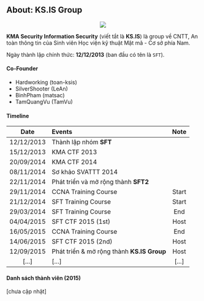 ## About: KS.IS Group 

<p align="center">
  <img src="https://raw.githubusercontent.com/ks-is/docs/master/git-logo.png?raw=true"/>
</p>

**KMA Security Information Security** (viết tắt là **KS.IS**) là group về CNTT, An toàn thông tin của Sinh viên Học viện kỹ thuật Mật mã - Cơ sở phía Nam.

Ngày thành lập chính thức: **12/12/2013** (ban đầu có tên là `SFT`).

#### Co-Founder

* Hardworking (toan-ksis)
* SilverShooter (LeAn)
* BinhPham (matsac)
* TamQuangVu (TamVu)

#### Timeline

| Date  | Events  | Note |
| :---------: |:---------------------| :----:|
| 12/12/2013  | Thành lập nhóm **SFT**   | |
| 15/12/2013  | KMA CTF 2013         | |
| 20/09/2014  | KMA CTF 2014         | |
| 08/11/2014  | Sơ khảo SVATTT 2014  | |
| 22/11/2014  | Phát triển và mở rộng thành **SFT2** |  |
| 29/11/2014  | CCNA Training Course | Start |
| 21/12/2014  | SFT Training Course  | Start |
| 29/03/2014  | SFT Training Course  | End   |
| 04/04/2015  | SFT CTF 2015 (1st)   | Host  |
| 16/05/2015  | CCNA Training Course | End   |
| 14/06/2015  | SFT CTF 2015 (2nd)   | Host         |
| 12/09/2015  | Phát triển & mở rộng thành **KS.IS Group** | Host |
| [...]  | [...]   | [...]  |

#### Danh sách thành viên (2015)

[chưa cập nhật]


